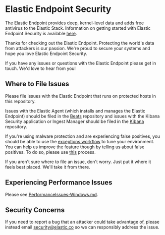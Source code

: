 # Elastic Endpoint Security

The Elastic Endpoint provides deep, kernel-level data and adds free antivirus to the Elastic Stack.
Information on getting started with Elastic Endpoint Security is available
[here](https://www.elastic.co/guide/en/security/index.html).

Thanks for checking out the Elastic Endpoint. Protecting the world's data from attackers is our
passion. We're proud to secure your systems and hope you love Elastic Endpoint Security.

If you have any issues or questions with the Elastic Endpoint please get in touch. We'd love to hear
from you!

## Where to File Issues
Please file issues with the Elastic Endpoint that runs on protected hosts in this repository.

Issues with the Elastic Agent (which installs and manages the Elastic Endpoint) should be filed in
the [Beats](https://github.com/elastic/beats) repository and issues with the Kibana Security
application or Ingest Manager should be filed in the [Kibana](https://github.com/elastic/kibana)
repository.

If you're using malware protection and are experiencing false positives, you should be able to use
the
[exceptions workflow](https://www.elastic.co/guide/en/security/7.9/detections-ui-exceptions.html) to
tune your environment. You can help us improve the feature though by telling us about false
positives. To do so, please use
[this](https://discuss.elastic.co/t/submitting-false-positives/232322) process.

If you aren't sure where to file an issue, don't worry. Just put it where it feels best placed.
We'll take it from there.

## Experiencing Performance Issues

Please see [PerformanceIssues-Windows.md](PerformanceIssues-Windows.md).

## Security Concerns

If you need to report a bug that an attacker could take advantage of, please instead email
security@elastic.co so we can responsibly address the issue.
